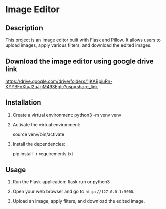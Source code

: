# Image Editor

## Description
This project is an image editor built with Flask and Pillow. It allows users to upload images, apply various filters, and download the edited images.

## Download the image editor using google drive link

https://drive.google.com/drive/folders/1jKABpiuRn-KYYBFnXtuJ2uJgM493EgIc?usp=share_link

## Installation

1. Create a virtual environment:
    python3 -m venv venv
 

2. Activate the virtual environment:
    
    source venv/bin/activate

3. Install the dependencies:
    
    pip install -r requirements.txt

## Usage

1. Run the Flask application:
    flask run or python3

2. Open your web browser and go to `http://127.0.0.1:5000`.

3. Upload an image, apply filters, and download the edited image.

